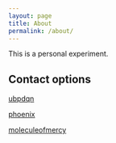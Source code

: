 ```yaml
---
layout: page
title: About
permalink: /about/
---
```


This is a personal experiment.

## Contact options

[ubpdqn](mailto:iramenn@gmail.com)

[phoenix](mailto:risingape.fallenangel@gmail.com)

[moleculeofmercy](moleculeofmercy@protonmail.com)
